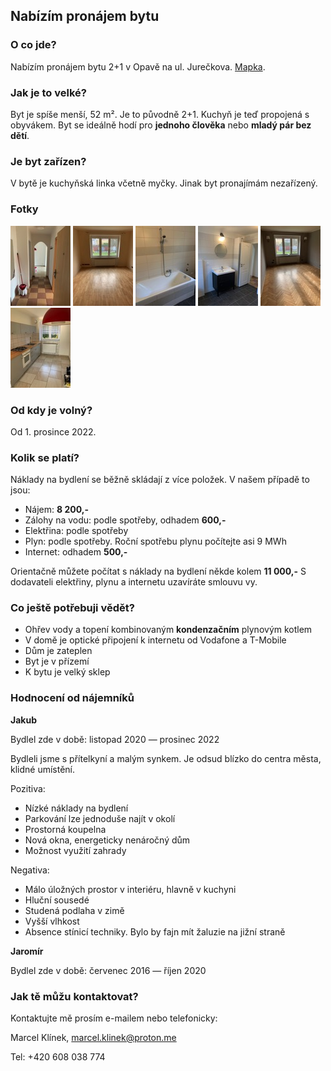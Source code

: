 <link href="/css/normalize.css" rel="stylesheet" />
<link href="/css/typebase.css" rel="stylesheet" />
<link href="/css/pronajem-bytu.css" rel="stylesheet" />
<link href="/css/lightbox.min.css" rel="stylesheet" />

## Nabízím pronájem bytu

### O co jde?

Nabízím pronájem bytu 2+1 v Opavě na ul. Jurečkova. [Mapka](https://goo.gl/maps/LH5P5Xo967G5QT6B9).

### Jak je to velké?

Byt je spíše menší, 52 m². Je to původně 2+1. Kuchyň je teď propojená s obyvákem. Byt se ideálně hodí pro __jednoho člověka__ nebo __mladý pár bez dětí__.

### Je byt zařízen?

V bytě je kuchyňská linka včetně myčky. Jinak byt pronajímám nezařízený.

### Fotky

<a href="/images/predsin.jpeg" data-lightbox="byt"><img src="/images/predsin_min.jpeg"></a>
<a href="/images/loznice.jpeg" data-lightbox="byt"><img src="/images/loznice_min.jpeg"></a>
<a href="/images/koupelna.jpeg" data-lightbox="byt"><img src="/images/koupelna_min.jpeg"></a>
<a href="/images/koupelna2.jpeg" data-lightbox="byt"><img src="/images/koupelna2_min.jpeg"></a>
<a href="/images/obyvak.jpeg" data-lightbox="byt"><img src="/images/obyvak_min.jpeg"></a>
<a href="/images/kuchyn.jpeg" data-lightbox="byt"><img src="/images/kuchyn_min.jpeg"></a>

### Od kdy je volný?

Od 1. prosince 2022.

### Kolik se platí?

Náklady na bydlení se běžně skládají z více položek. V našem případě to jsou:

- Nájem: **8 200,-**
- Zálohy na vodu: podle spotřeby, odhadem **600,-**
- Elektřina: podle spotřeby
- Plyn: podle spotřeby. Roční spotřebu plynu počítejte asi 9 MWh
- Internet: odhadem **500,-**

Orientačně můžete počítat s náklady na bydlení někde kolem **11 000,-**
S dodavateli elektřiny, plynu a internetu uzavíráte smlouvu vy.

### Co ještě potřebuji vědět?

- Ohřev vody a topení kombinovaným **kondenzačním** plynovým kotlem
- V domě je optické připojení k internetu od Vodafone a T-Mobile
- Dům je zateplen
- Byt je v přízemí
- K bytu je velký sklep

### Hodnocení od nájemníků

**Jakub**

Bydlel zde v době: listopad 2020 — prosinec 2022

Bydleli jsme s přítelkyní a malým synkem. Je odsud blízko do centra města, klidné umístění.

Pozitiva:

- Nízké náklady na bydlení
- Parkování lze jednoduše najít v okolí
- Prostorná koupelna
- Nová okna, energeticky nenáročný dům
- Možnost využití zahrady

Negativa:

- Málo úložných prostor v interiéru, hlavně v kuchyni
- Hluční sousedé
- Studená podlaha v zimě
- Vyšší vlhkost
- Absence stínicí techniky. Bylo by fajn mít žaluzie na jižní straně

**Jaromír**

Bydlel zde v době: červenec 2016 — říjen 2020

### Jak tě můžu kontaktovat?

Kontaktujte mě prosím e-mailem nebo telefonicky:

Marcel Klínek, marcel.klinek@proton.me

Tel: +420 608 038 774

<script src="js/lightbox-plus-jquery.min.js"></script>
